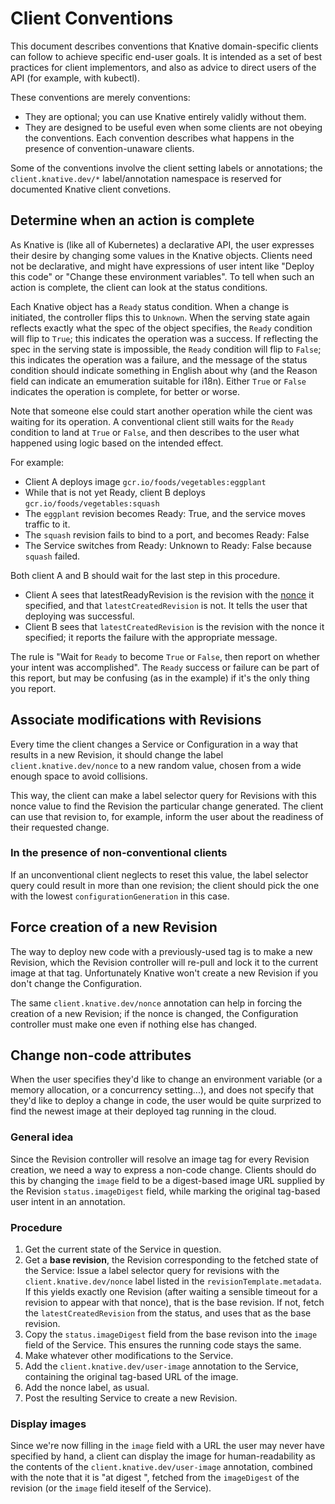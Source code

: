 # Client Conventions

This document describes conventions that Knative domain-specific clients can
follow to achieve specific end-user goals. It is intended as a set of best
practices for client implementors, and also as advice to direct users of the API
(for example, with kubectl).

These conventions are merely conventions:
 * They are optional; you can use Knative entirely validly without them.
 * They are designed to be useful even when some clients are not obeying the
   conventions. Each convention describes what happens in the presence of
   convention-unaware clients.

Some of the conventions involve the client setting labels or annotations; the
`client.knative.dev/*` label/annotation namespace is reserved for documented
Knative client convetions.

## Determine when an action is complete

As Knative is (like all of Kubernetes) a declarative API, the user expresses
their desire by changing some values in the Knative objects. Clients need not be
declarative, and might have expressions of user intent like "Deploy this code"
or "Change these environment variables". To tell when such an action is
complete, the client can look at the status conditions.

Each Knative object has a `Ready` status condition. When a change is initiated,
the controller flips this to `Unknown`. When the serving state again reflects
exactly what the spec of the object specifies, the `Ready` condition will flip
to `True`; this indicates the operation was a success. If reflecting the spec in
the serving state is impossible, the `Ready` condition will flip to `False`;
this indicates the operation was a failure, and the message of the status
condition should indicate something in English about why (and the Reason field
can indicate an emumeration suitable for i18n). Either `True` or `False`
indicates the operation is complete, for better or worse.

Note that someone else could start another operation while the cient was waiting
for its operation. A conventional client still waits for the `Ready` condition
to land at `True` or `False`, and then describes to the user what happened using
logic based on the intended effect.

For example:
 * Client A deploys image `gcr.io/foods/vegetables:eggplant`
 * While that is not yet Ready, client B deploys `gcr.io/foods/vegetables:squash`
 * The `eggplant` revision becomes Ready: True, and the service moves traffic to it.
 * The `squash` revision fails to bind to a port, and becomes Ready: False
 * The Service switches from Ready: Unknown to Ready: False because `squash` failed.

Both client A and B should wait for the last step in this procedure.
 * Client A sees that latestReadyRevision is the revision with the
   [nonce](#associate-modifications-with-revisions) it specified, and that
   `latestCreatedRevision` is not. It tells the user that deploying was
   successful.
 * Client B sees that `latestCreatedRevision` is the revision with the nonce it
   specified; it reports the failure with the appropriate message.

The rule is "Wait for `Ready` to become `True` or `False`, then report on
whether your intent was accomplished". The `Ready` success or failure can be
part of this report, but may be confusing (as in the example) if it's the only
thing you report.

## Associate modifications with Revisions

Every time the client changes a Service or Configuration in a way that results
in a new Revision, it should change the label `client.knative.dev/nonce` to a
new random value, chosen from a wide enough space to avoid collisions.

This way, the client can make a label selector query for Revisions with this
nonce value to find the Revision the particular change generated. The client can
use that revision to, for example, inform the user about the readiness of their
requested change.

### In the presence of non-conventional clients

If an unconventional client neglects to reset this value, the label selector
query could result in more than one revision; the client should pick the one
with the lowest `configurationGeneration` in this case.

## Force creation of a new Revision

The way to deploy new code with a previously-used tag is to make a new Revision,
which the Revision controller will re-pull and lock it to the current image at
that tag. Unfortunately Knative won't create a new Revision if you don't change
the Configuration.

The same `client.knative.dev/nonce` annotation can help in forcing the creation
of a new Revision; if the nonce is changed, the Configuration controller must
make one even if nothing else has changed.

## Change non-code attributes

When the user specifies they'd like to change an environment variable (or a
memory allocation, or a concurrency setting...), and does not specify that
they'd like to deploy a change in code, the user would be quite surprized to
find the newest image at their deployed tag running in the cloud.

### General idea

Since the Revision controller will resolve an image tag for every Revision
creation, we need a way to express a non-code change. Clients should do this by
changing the `image` field to be a digest-based image URL supplied by the
Revision `status.imageDigest` field, while marking the original tag-based user
intent in an annotation.

### Procedure

 1. Get the current state of the Service in question.
 2. Get a **base revision**, the Revision corresponding to the fetched state of
    the Service: Issue a label selector query for revisions with the
    `client.knative.dev/nonce` label listed in the
    `revisionTemplate.metadata`. If this yields exactly one Revision (after
    waiting a sensible timeout for a revision to appear with that nonce), that
    is the base revision. If not, fetch the `latestCreatedRevision` from the
    status, and uses that as the base revision.
 3. Copy the `status.imageDigest` field from the base revison into the `image`
    field of the Service. This ensures the running code stays the same.
 4. Make whatever other modifications to the Service.
 5. Add the `client.knative.dev/user-image` annotation to the Service,
    containing the original tag-based URL of the image.
 6. Add the nonce label, as usual.
 7. Post the resulting Service to create a new Revision.

### Display images

Since we're now filling in the `image` field with a URL the user may never have
specified by hand, a client can display the image for human-readability as the
contents of the `client.knative.dev/user-image` annotation, combined with the
note that it is "at digest <digest>", fetched from the `imageDigest` of the
revision (or the `image` field iteself of the Service).

